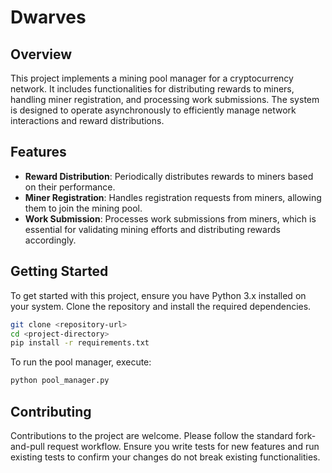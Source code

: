 # Dwarves

## Overview

This project implements a mining pool manager for a cryptocurrency network. It includes functionalities for distributing rewards to miners, handling miner registration, and processing work submissions. The system is designed to operate asynchronously to efficiently manage network interactions and reward distributions.

## Features

- **Reward Distribution**: Periodically distributes rewards to miners based on their performance.
- **Miner Registration**: Handles registration requests from miners, allowing them to join the mining pool.
- **Work Submission**: Processes work submissions from miners, which is essential for validating mining efforts and distributing rewards accordingly.

## Getting Started

To get started with this project, ensure you have Python 3.x installed on your system. Clone the repository and install the required dependencies.

```bash
git clone <repository-url>
cd <project-directory>
pip install -r requirements.txt
```

To run the pool manager, execute:

```bash
python pool_manager.py
```

## Contributing

Contributions to the project are welcome. Please follow the standard fork-and-pull request workflow. Ensure you write tests for new features and run existing tests to confirm your changes do not break existing functionalities.


